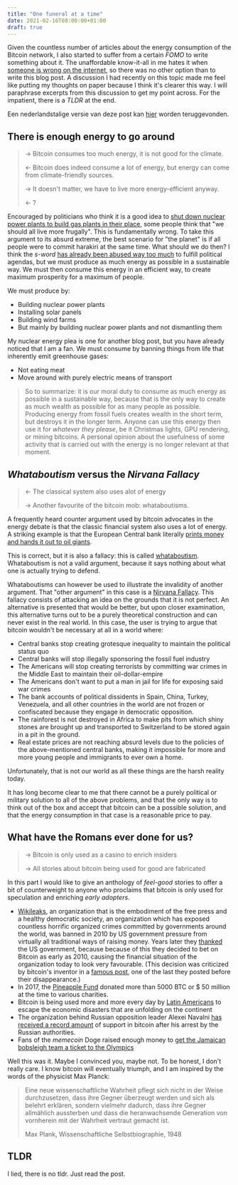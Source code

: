 ```yaml
---
title: "One funeral at a time"
date: 2021-02-16T08:00:00+01:00
draft: true
---
```

Given the countless number of articles about the energy consumption of the Bitcoin network, I also started to suffer from a certain _FOMO_
to write something about it. The unaffordable know-it-all in me hates it when [someone is wrong on the internet](https://xkcd.com/386/),
so there was no other option than to write this blog post. A discussion I had recently on this topic made
me feel like putting my thoughts on paper because I think it's clearer this way. I will paraphrase excerpts from this discussion
to get my point across. For the impatient, there is a _TLDR_ at the end.

Een nederlandstalige versie van deze post kan [hier](https://kwintendebacker.com/nl/posts/max_planck) worden teruggevonden.

## There is enough energy to go around
> -> Bitcoin consumes too much energy, it is not good for the climate.
>
> <- Bitcoin does indeed consume a lot of energy, but energy can come from climate-friendly sources.
>
> -> It doesn't matter, we have to live more energy-efficient anyway.
> 
> <- ?

Encouraged by politicians who think it is a good idea to [shut down nuclear power plants to build gas plants in their place](https://www.tijd.be/politiek-economie/belgie/algemeen/regering-zet-stap-richting-sluting-kerncentrales/10282516.html),
some people think that "we should all live more frugally". This is fundamentally wrong.
To take this argument to its absurd extreme, the best scenario for "the planet" is if all people were to commit harakiri at the same time.
What should we do then? I think the _s-word_ [has already been abused way too much](https://xkcd.com/1007/) to fulfill political agendas,
but we must produce as much energy as possible in a sustainable way. We must then consume this energy in an efficient way,
to create maximum prosperity for a maximum of people.

We must produce by:

- Building nuclear power plants
- Installing solar panels
- Building wind farms
- But mainly by building nuclear power plants and not dismantling them

My nuclear energy plea is one for another blog post, but you have already noticed that I am a fan.
We must consume by banning things from life that inherently emit greenhouse gases:

- Not eating meat
- Move around with purely electric means of transport

> So to summarize: it is our moral duty to consume as much energy as possible in a sustainable way,
> because that is the only way to create as much wealth as possible for as many people as possible. Producing energy from fossil fuels
> creates wealth in the short term, but destroys it in the longer term. Anyone can use this energy
> then use it for _whatever they please_, be it Christmas lights, GPU rendering, or mining bitcoins. A personal
> opinion about the usefulness of some activity that is carried out with the energy is no longer relevant at that moment.

## _Whataboutism_ versus the _Nirvana Fallacy_

> <- The classical system also uses alot of energy
> 
> -> Another favourite of the bitcoin mob: whataboutisms.

A frequently heard counter argument used by bitcoin advocates in the energy debate is that the classic financial system also uses a lot of energy.
A striking example is that the European Central bank literally [prints money and hands it out to oil giants](https://www.greenpeace.org/eu-unit/issues/climate-energy/3933/ecb-injects-e7-billion-into-fossil-fuels-coronavirus-crisis/).

This is correct, but it is also a fallacy: this is called [whataboutism](https://en.wikipedia.org/wiki/Whataboutism). Whataboutism is
not a valid argument, because it says nothing about what one is actually trying to defend.

Whataboutisms can however be used to illustrate the invalidity
of another argument. That "other argument" in this case is a [Nirvana Fallacy](https://en.wikipedia.org/wiki/Nirvana_fallacy).
This fallacy consists of attacking an idea on the grounds that it is not perfect. An alternative is presented that would be better,
but upon closer examination, this alternative turns out to be a purely theoretical construction and can never exist in the real world. In this case, the user is trying to argue that bitcoin wouldn't be necessary at all in a world where:

- Central banks stop creating grotesque inequality to maintain the political status quo
- Central banks will stop illegally sponsoring the fossil fuel industry
- The Americans will stop creating terrorists by committing war crimes in the Middle East to maintain their oil-dollar-empire
- The Americans don't want to put a man in jail for life for exposing said war crimes
- The bank accounts of political dissidents in Spain, China, Turkey, Venezuela, and all other countries in the world are not frozen or confiscated because they engage in democratic opposition.
- The rainforest is not destroyed in Africa to make pits from which shiny stones are brought up and transported to Switzerland to be stored again in a pit in the ground.
- Real estate prices are not reaching absurd levels due to the policies of the above-mentioned central banks, making it impossible for more and more young people and immigrants to ever own a home.

Unfortunately, that is not our world as all these things are the harsh reality today.

It has long become clear to me that there cannot be a purely political or military solution to all of the above problems,
and that the only way is to think out of the box and accept that bitcoin can be a possible solution,
and that the energy consumption in that case is a reasonable price to pay.
## What have the Romans ever done for us?

> -> Bitcoin is only used as a casino to enrich insiders
> 
> -> All stories about bitcoin being used for good are fabricated

In this part I would like to give an anthology of _feel-good_ stories to offer a bit of counterweight to anyone who proclaims that
bitcoin is only used for speculation and enriching _early adopters_.

- [Wikileaks](https://wikileaks.org/), an organization that is the embodiment of the free press and a healthy democratic society, an organization
which has exposed countless horrific organized crimes committed by governments around the world, was banned in 2010 by US government pressure from virtually all traditional ways of raising money. Years later they [thanked](https://twitter.com/DefendAssange/status/919247873648283653) the US government, because because of this they decided to bet on Bitcoin as early as 2010, causing the financial situation of the organization today to look very favourable. (This decision was criticized by bitcoin's inventor in a [famous post](https://bitcointalk.org/index.php?topic=2216.msg29280#msg29280), one of the last they posted before their disappearance.)
- In 2017, the [Pineapple Fund](http://pineapplefund.org/) donated more than 5000 BTC or $ 50 million at the time to various charities.
- Bitcoin is being used more and more every day by [Latin Americans](https://www.usefultulips.org/) to escape the economic disasters that are unfolding on the continent
- The organization behind Russian opposition leader Alexei Navalni [has received a record amount](https://www.reuters.com/article/us-russia-politics-navalny-crypto-curren-idUSKBN2AB2GR) of support in bitcoin after his arrest by the Russian authorities.
- Fans of the _memecoin_ Doge raised enough money to [get the Jamaican bobsleigh team a ticket to the Olympics](https://www.theguardian.com/technology/2014/jan/20/jamaican-bobsled-team-raises-dogecoin-winter-olympics)


Well this was it. Maybe I convinced you, maybe not. To be honest, I don't really care. I know bitcoin will eventually triumph,
and I am inspired by the words of the physicist Max Planck:

> Eine neue wissenschaftliche Wahrheit pflegt sich nicht in der Weise durchzusetzen, dass ihre Gegner überzeugt werden und sich als belehrt erklären, sondern vielmehr dadurch, dass ihre Gegner allmählich aussterben und dass die heranwachsende Generation von vornherein mit der Wahrheit vertraut gemacht ist.
>
>  Max Plank, Wissenschaftliche Selbstbiographie, 1948

## TLDR
I lied, there is no tldr. Just read the post.